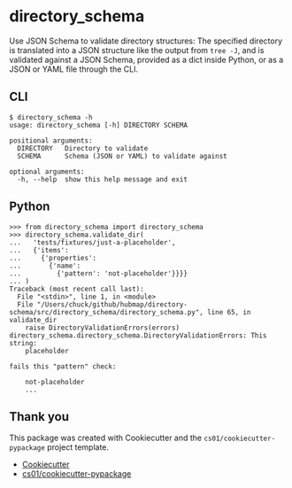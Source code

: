 # directory_schema

Use JSON Schema to validate directory structures:
The specified directory is translated into a JSON structure like the output from `tree -J`,
and is validated against a JSON Schema, provided as a dict inside Python,
or as a JSON or YAML file through the CLI. 

## CLI

```
$ directory_schema -h
usage: directory_schema [-h] DIRECTORY SCHEMA

positional arguments:
  DIRECTORY   Directory to validate
  SCHEMA      Schema (JSON or YAML) to validate against

optional arguments:
  -h, --help  show this help message and exit
```

## Python

```
>>> from directory_schema import directory_schema
>>> directory_schema.validate_dir(
...   'tests/fixtures/just-a-placeholder',
...   {'items':
...     {'properties':
...       {'name':
...         {'pattern': 'not-placeholder'}}}}
... )
Traceback (most recent call last):
  File "<stdin>", line 1, in <module>
  File "/Users/chuck/github/hubmap/directory-schema/src/directory_schema/directory_schema.py", line 65, in validate_dir
    raise DirectoryValidationErrors(errors)
directory_schema.directory_schema.DirectoryValidationErrors: This string:
    placeholder

fails this "pattern" check:

    not-placeholder
    ...
```

## Thank you
This package was created with Cookiecutter and the `cs01/cookiecutter-pypackage` project template.
- [Cookiecutter](https://github.com/audreyr/cookiecutter)
- [cs01/cookiecutter-pypackage](https://github.com/cs01/cookiecutter-pypackage)
